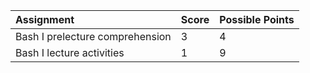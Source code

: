 |Assignment|Score|Possible Points|
|:-|:-|:-|
|Bash I prelecture comprehension|3|4|
|Bash I lecture activities|1|9|
